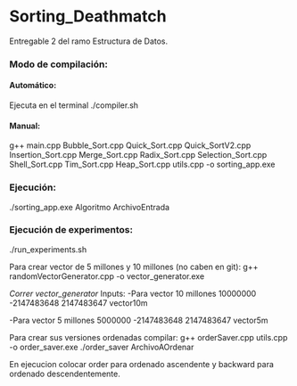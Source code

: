 # Sorting_Deathmatch
Entregable 2 del ramo Estructura de Datos.


### Modo de compilación:
#### Automático:
Ejecuta en el terminal ./compiler.sh
#### Manual:
g++ main.cpp Bubble_Sort.cpp Quick_Sort.cpp Quick_SortV2.cpp Insertion_Sort.cpp Merge_Sort.cpp Radix_Sort.cpp Selection_Sort.cpp Shell_Sort.cpp Tim_Sort.cpp Heap_Sort.cpp utils.cpp -o sorting_app.exe

### Ejecución:
./sorting_app.exe Algoritmo ArchivoEntrada

### Ejecución de experimentos:
./run_experiments.sh

Para crear vector de 5 millones y 10 millones (no caben en git):
g++ randomVectorGenerator.cpp -o vector_generator.exe

*Correr vector_generator*
Inputs: 
-Para vector 10 millones
10000000
-2147483648
2147483647
vector10m

-Para vector 5 millones
5000000
-2147483648
2147483647
vector5m

Para crear sus versiones ordenadas compilar: g++ orderSaver.cpp utils.cpp -o order_saver.exe
./order_saver ArchivoAOrdenar

En ejecucion colocar order para ordenado ascendente y backward para ordenado descendentemente.
